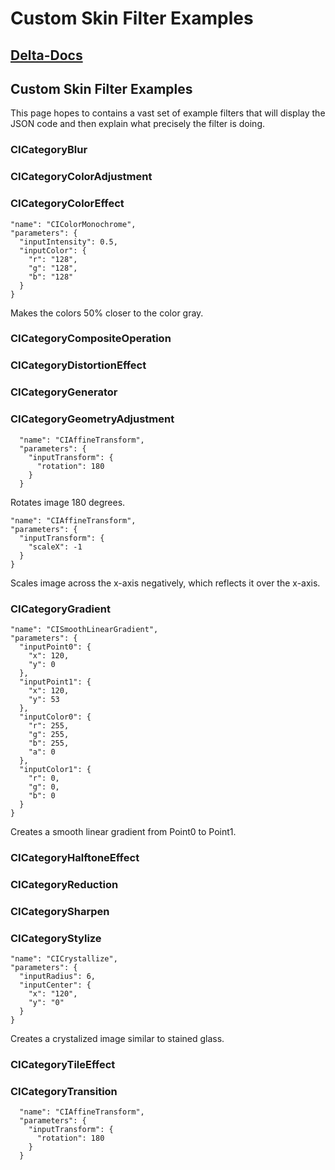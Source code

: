 # Custom Skin Filter Examples

## [Delta-Docs](https://noah978.github.io/Delta-Docs/)

## Custom Skin Filter Examples <a id="custom-skin-filter-examples"></a>

This page hopes to contains a vast set of example filters that will display the JSON code and then explain what precisely the filter is doing.

### CICategoryBlur <a id="cicategoryblur"></a>

### CICategoryColorAdjustment <a id="cicategorycoloradjustment"></a>

### CICategoryColorEffect <a id="cicategorycoloreffect"></a>

```text
"name": "CIColorMonochrome",
"parameters": {
  "inputIntensity": 0.5,
  "inputColor": {
    "r": "128",
    "g": "128",
    "b": "128"
  }
}
```

Makes the colors 50% closer to the color gray.

### CICategoryCompositeOperation <a id="cicategorycompositeoperation"></a>

### CICategoryDistortionEffect <a id="cicategorydistortioneffect"></a>

### CICategoryGenerator <a id="cicategorygenerator"></a>

### CICategoryGeometryAdjustment <a id="cicategorygeometryadjustment"></a>

```text
  "name": "CIAffineTransform",
  "parameters": {
    "inputTransform": {
      "rotation": 180
    }
  }
```

Rotates image 180 degrees.

```text
"name": "CIAffineTransform",
"parameters": {
  "inputTransform": {
    "scaleX": -1
  }
}
```

Scales image across the x-axis negatively, which reflects it over the x-axis.

### CICategoryGradient <a id="cicategorygradient"></a>

```text
"name": "CISmoothLinearGradient",
"parameters": {
  "inputPoint0": {
    "x": 120,
    "y": 0
  },
  "inputPoint1": {
    "x": 120,
    "y": 53
  },
  "inputColor0": {
    "r": 255,
    "g": 255,
    "b": 255,
    "a": 0
  },
  "inputColor1": {
    "r": 0,
    "g": 0,
    "b": 0
  }
}
```

Creates a smooth linear gradient from Point0 to Point1.

### CICategoryHalftoneEffect <a id="cicategoryhalftoneeffect"></a>

### CICategoryReduction <a id="cicategoryreduction"></a>

### CICategorySharpen <a id="cicategorysharpen"></a>

### CICategoryStylize <a id="cicategorystylize"></a>

```text
"name": "CICrystallize",
"parameters": {
  "inputRadius": 6,
  "inputCenter": {
    "x": "120",
    "y": "0"
  }
}
```

Creates a crystalized image similar to stained glass.

### CICategoryTileEffect <a id="cicategorytileeffect"></a>

### CICategoryTransition <a id="cicategorytransition"></a>

```text
  "name": "CIAffineTransform",
  "parameters": {
    "inputTransform": {
      "rotation": 180
    }
  }
```

